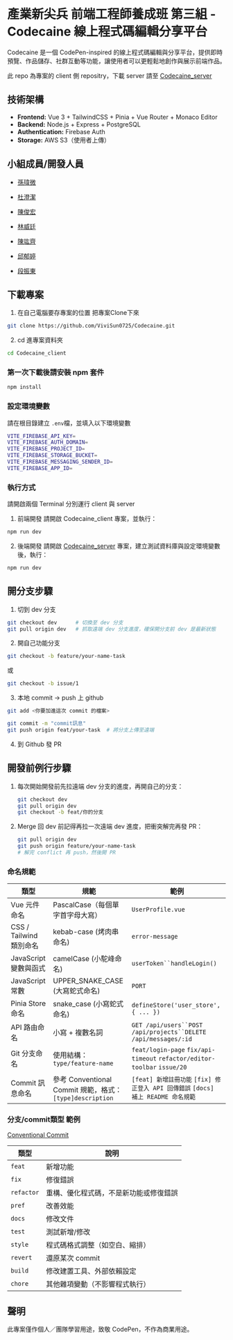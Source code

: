 # 產業新尖兵 前端工程師養成班 第三組 - Codecaine 線上程式碼編輯分享平台

Codecaine 是一個 CodePen-inspired 的線上程式碼編輯與分享平台，提供即時預覽、作品儲存、社群互動等功能，讓使用者可以更輕鬆地創作與展示前端作品。

此 repo 為專案的 client 側 repositry，下載 server 請至 [Codecaine_server](https://github.com/CodecaineWebsite/Codecaine_server)

##  技術架構

- **Frontend:** Vue 3 + TailwindCSS + Pinia + Vue Router + Monaco Editor
- **Backend:** Node.js + Express + PostgreSQL
- **Authentication:** Firebase Auth
- **Storage:** AWS S3（使用者上傳）

## 小組成員/開發人員

- [孫瑋微](https://github.com/ViviSun0725)

- [杜澄潔](https://github.com/kaiadu)

- [陳俊宏](https://github.com/k890120)

- [林威廷](https://github.com/WeyTing)

- [陳竑齊](https://github.com/lllBarry)

- [邱郁婷](https://github.com/chinyuting)

- [段振東](https://github.com/duanjendong)

## 下載專案

1. 在自己電腦要存專案的位置 把專案Clone下來

```bash
git clone https://github.com/ViviSun0725/Codecaine.git
```

2. cd 進專案資料夾

```bash
cd Codecaine_client
```


### 第一次下載後請安裝 npm 套件

```bash
npm install
```

### 設定環境變數
請在根目錄建立 `.env`檔，並填入以下環境變數

```bash
VITE_FIREBASE_API_KEY=
VITE_FIREBASE_AUTH_DOMAIN=
VITE_FIREBASE_PROJECT_ID=
VITE_FIREBASE_STORAGE_BUCKET=
VITE_FIREBASE_MESSAGING_SENDER_ID=
VITE_FIREBASE_APP_ID=
```

### 執行方式

請開啟兩個 Terminal 分別運行 client 與 server

1. 前端開發
請開啟 Codecaine_client 專案，並執行：

```bash
npm run dev
```

2. 後端開發
請開啟 [Codecaine_server](https://github.com/CodecaineWebsite/Codecaine_server) 專案，建立測試資料庫與設定環境變數後，執行：

```bash
npm run dev
```


## 開分支步驟


1. 切到 dev 分支

```bash
git checkout dev      # 切換至 dev 分支
git pull origin dev   # 抓取遠端 dev 分支進度，確保開分支前 dev 是最新狀態
```

2. 開自己功能分支

```bash
git checkout -b feature/your-name-task
```

或

```bash
git checkout -b issue/1
```

3. 本地 commit → push 上 github

```bash
git add <你要加進這次 commit 的檔案>

git commit -m "commit訊息"
git push origin feat/your-task  # 將分支上傳至遠端
```

4. 到 Github 發 PR

## 開發前例行步驟

1. 每次開始開發前先拉遠端 dev 分支的進度，再開自己的分支：

   ```bash
   git checkout dev
   git pull origin dev
   git checkout -b feat/你的分支
   ```

2. Merge 回 dev 前記得再拉一次遠端 dev 進度，把衝突解完再發 PR：

   ```bash
   git pull origin dev
   git push origin feature/your-name-task
   # 解完 conflict 再 push，然後開 PR
   ```
### 命名規範



| 類型                    | 規範                             | 範例                                                           |
| ----------------------- | -------------------------------- | -------------------------------------------------------------- |
| Vue 元件命名            | PascalCase（每個單字首字母大寫） | `UserProfile.vue`                                              |
| CSS / Tailwind 類別命名 | kebab-case (烤肉串命名)          | `error-message`                                                |
| JavaScript 變數與函式   | camelCase  (小駝峰命名)          | `userToken``handleLogin()`                                     |
| JavaScript 常數         | UPPER_SNAKE_CASE (大寫蛇式命名)  | `PORT`                                                         |
| Pinia Store 命名        | snake_case (小寫蛇式命名)        | `defineStore('user_store', { ... })`                           |
| API 路由命名            | 小寫 + 複數名詞                  | `GET /api/users``POST /api/projects``DELETE /api/messages/:id` |
| Git 分支命名            | 使用結構：`type/feature-name`    | `feat/login-page` `fix/api-timeout` `refactor/editor-toolbar`  `issue/20`  |
| Commit 訊息命名    |  參考 Conventional Commit 規範，格式：`[type]description`    | `[feat] 新增註冊功能` `[fix] 修正登入 API 回傳錯誤` `[docs] 補上 README 命名規範`    |



### 分支/commit類型 範例

[Conventional Commit](https://www.conventionalcommits.org/en/v1.0.0/)

| 類型       | 說明                                   |
| ---------- | -------------------------------------- |
| `feat`     | 新增功能                               |
| `fix`      | 修復錯誤                               |
| `refactor` | 重構、優化程式碼，不是新功能或修復錯誤 |
| `pref`     | 改善效能                               |
| `docs`     | 修改文件                               |
| `test`     | 測試新增/修改                          |
| `style`    | 程式碼格式調整（如空白、縮排）         |
| `revert`   | 還原某次 commit                        |
| `build`    | 修改建置工具、外部依賴設定             |
| `chore`    | 其他雜項變動（不影響程式執行）         |

## 聲明

此專案僅作個人／團隊學習用途，致敬 CodePen，不作為商業用途。
